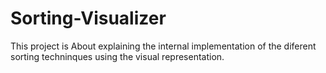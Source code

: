 # Sorting-Visualizer
This project is About explaining the internal implementation of the diferent sorting techninques
using the visual representation.
